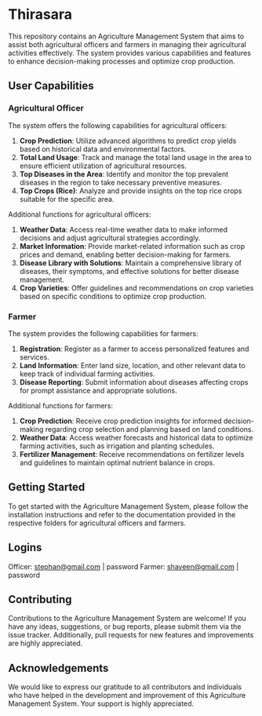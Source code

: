 # Thirasara

This repository contains an Agriculture Management System that aims to assist both agricultural officers and farmers in managing their agricultural activities effectively. The system provides various capabilities and features to enhance decision-making processes and optimize crop production.

## User Capabilities

### Agricultural Officer

The system offers the following capabilities for agricultural officers:

1. **Crop Prediction**: Utilize advanced algorithms to predict crop yields based on historical data and environmental factors.
2. **Total Land Usage**: Track and manage the total land usage in the area to ensure efficient utilization of agricultural resources.
3. **Top Diseases in the Area**: Identify and monitor the top prevalent diseases in the region to take necessary preventive measures.
4. **Top Crops (Rice)**: Analyze and provide insights on the top rice crops suitable for the specific area.

Additional functions for agricultural officers:

1. **Weather Data**: Access real-time weather data to make informed decisions and adjust agricultural strategies accordingly.
2. **Market Information**: Provide market-related information such as crop prices and demand, enabling better decision-making for farmers.
3. **Disease Library with Solutions**: Maintain a comprehensive library of diseases, their symptoms, and effective solutions for better disease management.
4. **Crop Varieties**: Offer guidelines and recommendations on crop varieties based on specific conditions to optimize crop production.

### Farmer

The system provides the following capabilities for farmers:

1. **Registration**: Register as a farmer to access personalized features and services.
2. **Land Information**: Enter land size, location, and other relevant data to keep track of individual farming activities.
3. **Disease Reporting**: Submit information about diseases affecting crops for prompt assistance and appropriate solutions.

Additional functions for farmers:

1. **Crop Prediction**: Receive crop prediction insights for informed decision-making regarding crop selection and planning based on land conditions.
2. **Weather Data**: Access weather forecasts and historical data to optimize farming activities, such as irrigation and planting schedules.
3. **Fertilizer Management**: Receive recommendations on fertilizer levels and guidelines to maintain optimal nutrient balance in crops.

## Getting Started

To get started with the Agriculture Management System, please follow the installation instructions and refer to the documentation provided in the respective folders for agricultural officers and farmers.

## Logins

Officer: stephan@gmail.com | password
Farmer: shaveen@gmail.com | password

## Contributing

Contributions to the Agriculture Management System are welcome! If you have any ideas, suggestions, or bug reports, please submit them via the issue tracker. Additionally, pull requests for new features and improvements are highly appreciated.

## Acknowledgements

We would like to express our gratitude to all contributors and individuals who have helped in the development and improvement of this Agriculture Management System. Your support is highly appreciated.
